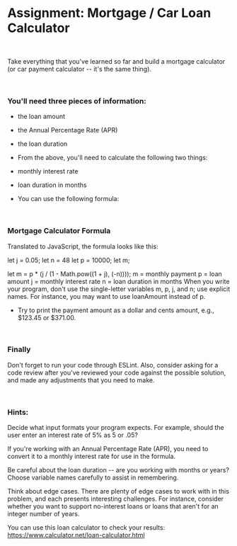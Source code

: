 # Assignment: Mortgage / Car Loan Calculator

<br>

Take everything that you've learned so far and build a mortgage calculator (or car payment calculator -- it's the same thing).

<br>

### You'll need three pieces of information:

- the loan amount
- the Annual Percentage Rate (APR)
- the loan duration
- From the above, you'll need to calculate the following two things:

- monthly interest rate
- loan duration in months
- You can use the following formula:

<br>

### Mortgage Calculator Formula

Translated to JavaScript, the formula looks like this: 

let j = 0.05;
let n = 48
let p = 10000;
let m;

let m = p * (j / (1 - Math.pow((1 + j), (-n))));
m = monthly payment
p = loan amount
j = monthly interest rate
n = loan duration in months
When you write your program, don't use the single-letter variables m, p, j, and n; use explicit names. For instance, you may want to use loanAmount instead of p.

- Try to print the payment amount as a dollar and cents amount, e.g., $123.45 or $371.00.

<br>

### Finally

Don't forget to run your code through ESLint. Also, consider asking for a code review after you've reviewed your code against the possible solution, and made any adjustments that you need to make.

<br>

### Hints:

Decide what input formats your program expects. For example, should the user enter an interest rate of 5% as 5 or .05?  

If you're working with an Annual Percentage Rate (APR), you need to convert it to a monthly interest rate for use in the formula.  

Be careful about the loan duration -- are you working with months or years? Choose variable names carefully to assist in remembering.  

Think about edge cases. There are plenty of edge cases to work with in this problem, and each presents interesting challenges. For instance, consider whether you want to support no-interest loans or loans that aren't for an integer number of years.  

You can use this loan calculator to check your results:
<https://www.calculator.net/loan-calculator.html>